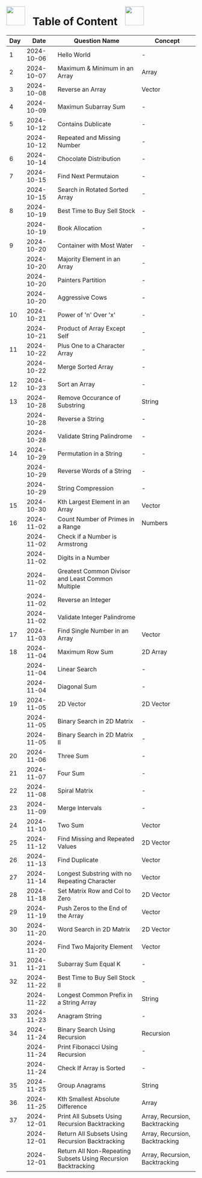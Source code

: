 # <img src="https://user-images.githubusercontent.com/74038190/213844263-a8897a51-32f4-4b3b-b5c2-e1528b89f6f3.png" width="50px" /> &nbsp; Table of Content &nbsp; <img src="https://user-images.githubusercontent.com/74038190/213844263-a8897a51-32f4-4b3b-b5c2-e1528b89f6f3.png" width="50px" />

| Day | Date       | Question Name                                                 | Concept                        |
| --- | ---------- | ------------------------------------------------------------- | ------------------------------ |
| 1   | 2024-10-06 | Hello World                                                   | -                              |
| 2   | 2024-10-07 | Maximum & Minimum in an Array                                 | Array                          |
| 3   | 2024-10-08 | Reverse an Array                                              | Vector                         |
| 4   | 2024-10-09 | Maximun Subarray Sum                                          | -                              |
| 5   | 2024-10-12 | Contains Dublicate                                            | -                              |
|     | 2024-10-12 | Repeated and Missing Number                                   | -                              |
| 6   | 2024-10-14 | Chocolate Distribution                                        | -                              |
| 7   | 2024-10-15 | Find Next Permutaion                                          | -                              |
|     | 2024-10-15 | Search in Rotated Sorted Array                                | -                              |
| 8   | 2024-10-19 | Best Time to Buy Sell Stock                                   | -                              |
|     | 2024-10-19 | Book Allocation                                               | -                              |
| 9   | 2024-10-20 | Container with Most Water                                     | -                              |
|     | 2024-10-20 | Majority Element in an Array                                  | -                              |
|     | 2024-10-20 | Painters Partition                                            | -                              |
|     | 2024-10-20 | Aggressive Cows                                               | -                              |
| 10  | 2024-10-21 | Power of 'n' Over 'x'                                         | -                              |
|     | 2024-10-21 | Product of Array Except Self                                  | -                              |
| 11  | 2024-10-22 | Plus One to a Character Array                                 | -                              |
|     | 2024-10-22 | Merge Sorted Array                                            | -                              |
| 12  | 2024-10-23 | Sort an Array                                                 | -                              |
| 13  | 2024-10-28 | Remove Occurance of Substring                                 | String                         |
|     | 2024-10-28 | Reverse a String                                              | -                              |
|     | 2024-10-28 | Validate String Palindrome                                    | -                              |
| 14  | 2024-10-29 | Permutation in a String                                       | -                              |
|     | 2024-10-29 | Reverse Words of a String                                     | -                              |
|     | 2024-10-29 | String Compression                                            | -                              |
| 15  | 2024-10-30 | Kth Largest Element in an Array                               | Vector                         |
| 16  | 2024-11-02 | Count Number of Primes in a Range                             | Numbers                        |
|     | 2024-11-02 | Check if a Number is Armstrong                                |                                |
|     | 2024-11-02 | Digits in a Number                                            |                                |
|     | 2024-11-02 | Greatest Common Divisor and Least Common Multiple             |                                |
|     | 2024-11-02 | Reverse an Integer                                            |                                |
|     | 2024-11-02 | Validate Integer Palindrome                                   |                                |
| 17  | 2024-11-03 | Find Single Number in an Array                                | Vector                         |
| 18  | 2024-11-04 | Maximum Row Sum                                               | 2D Array                       |
|     | 2024-11-04 | Linear Search                                                 | -                              |
|     | 2024-11-04 | Diagonal Sum                                                  | -                              |
| 19  | 2024-11-05 | 2D Vector                                                     | 2D Vector                      |
|     | 2024-11-05 | Binary Search in 2D Matrix                                    | -                              |
|     | 2024-11-05 | Binary Search in 2D Matrix II                                 | -                              |
| 20  | 2024-11-06 | Three Sum                                                     | -                              |
| 21  | 2024-11-07 | Four Sum                                                      | -                              |
| 22  | 2024-11-08 | Spiral Matrix                                                 | -                              |
| 23  | 2024-11-09 | Merge Intervals                                               | -                              |
| 24  | 2024-11-10 | Two Sum                                                       | Vector                         |
| 25  | 2024-11-12 | Find Missing and Repeated Values                              | 2D Vector                      |
| 26  | 2024-11-13 | Find Duplicate                                                | Vector                         |
| 27  | 2024-11-14 | Longest Substring with no Repeating Character                 | Vector                         |
| 28  | 2024-11-18 | Set Matrix Row and Col to Zero                                | 2D Vector                      |
| 29  | 2024-11-19 | Push Zeros to the End of the Array                            | Vector                         |
| 30  | 2024-11-20 | Word Search in 2D Matrix                                      | 2D Vector                      |
|     | 2024-11-20 | Find Two Majority Element                                     | Vector                         |
| 31  | 2024-11-21 | Subarray Sum Equal K                                          | -                              |
| 32  | 2024-11-22 | Best Time to Buy Sell Stock II                                | -                              |
|     | 2024-11-22 | Longest Common Prefix in a String Array                       | String                         |
| 33  | 2024-11-23 | Anagram String                                                | -                              |
| 34  | 2024-11-24 | Binary Search Using Recursion                                 | Recursion                      |
|     | 2024-11-24 | Print Fibonacci Using Recursion                               | -                              |
|     | 2024-11-24 | Check If Array is Sorted                                      | -                              |
| 35  | 2024-11-25 | Group Anagrams                                                | String                         |
| 36  | 2024-11-25 | Kth Smallest Absolute Difference                              | Array                          |
| 37  | 2024-12-01 | Print All Subsets Using Recursion Backtracking                | Array, Recursion, Backtracking |
|     | 2024-12-01 | Return All Subsets Using Recursion Backtracking               | Array, Recursion, Backtracking |
|     | 2024-12-01 | Return All Non-Repeating Subsets Using Recursion Backtracking | Array, Recursion, Backtracking |
